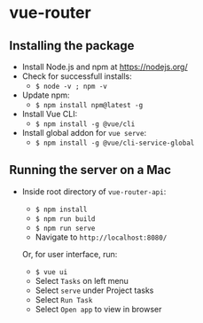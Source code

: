 # vue-router

## Installing the package
- Install Node.js and npm at https://nodejs.org/
- Check for successfull installs:
  - `$ node -v ; npm -v`
- Update npm:
  - `$ npm install npm@latest -g`
- Install Vue CLI:
  - `$ npm install -g @vue/cli`
- Install global addon for `vue serve`:
  - `$ npm install -g @vue/cli-service-global`

## Running the server on a Mac
- Inside root directory of `vue-router-api`:
  - `$ npm install`
  - `$ npm run build`
  - `$ npm run serve`
  - Navigate to `http://localhost:8080/`
  
  Or, for user interface, run:
  - `$ vue ui`
  - Select `Tasks` on left menu
  - Select `serve` under Project tasks
  - Select `Run Task`
  - Select `Open app` to view in browser

